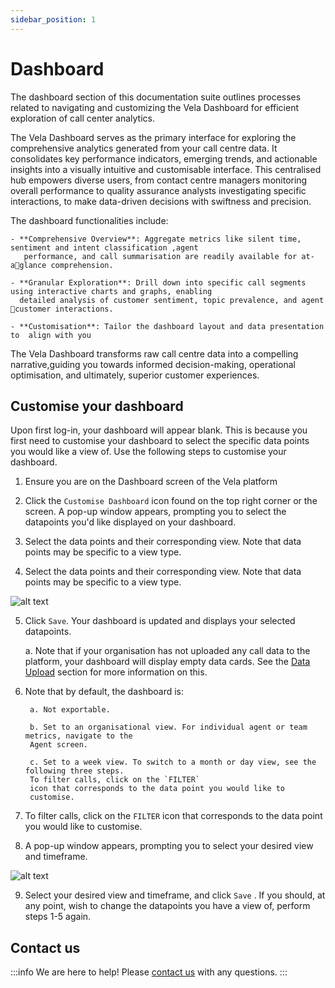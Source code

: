 ```yaml
---
sidebar_position: 1
---
```


# Dashboard

The dashboard section of this documentation suite outlines processes related to navigating and customizing 
the Vela Dashboard for efficient exploration of call center analytics.

The Vela Dashboard serves as the primary interface for exploring the comprehensive analytics generated from your 
call centre data. It consolidates key performance indicators, emerging trends, and actionable insights into a  visually 
intuitive and customisable interface. This centralised hub empowers  diverse users, from contact centre managers 
monitoring overall performance to quality assurance analysts investigating specific interactions, to make data-driven 
decisions with swiftness and precision.

 The dashboard functionalities include: 

    - **Comprehensive Overview**: Aggregate metrics like silent time, sentiment and intent classification ,agent 
       performance, and call summarisation are readily available for at-aglance comprehension. 
  
    - **Granular Exploration**: Drill down into specific call segments using interactive charts and graphs, enabling 
      detailed analysis of customer sentiment, topic prevalence, and agent customer interactions. 

    - **Customisation**: Tailor the dashboard layout and data presentation to  align with you

The Vela Dashboard transforms raw call centre data into a compelling narrative,guiding you towards informed 
decision-making, operational optimisation, and  ultimately, superior customer experiences.


## Customise your dashboard

Upon first log-in, your dashboard will appear blank. This is because you first need to customise
your dashboard to select the specific data points you would like a view of. Use the 
following steps to customise your dashboard. 

1. Ensure you are on the Dashboard screen of the Vela platform

2. Click the `Customise Dashboard` icon found on the top right corner or  the screen. A pop-up window appears, 
prompting you to select the datapoints you'd like displayed on your dashboard. 

3. Select the data points and their corresponding view. Note that data points may be specific to a view type.

4. Select the data points and their corresponding view. Note that data points may be specific to a view type.


![alt text](imaget.png)

5. Click `Save`. Your dashboard is updated and displays your selected datapoints.

    a. Note that if your organisation has not uploaded any call data to the platform, your dashboard will display empty data cards. See the [Data Upload](/docs/Data%20Upload) section for more information on this.

6. Note that by default, the dashboard is:

        a. Not exportable.

        b. Set to an organisational view. For individual agent or team metrics, navigate to the
        Agent screen.

        c. Set to a week view. To switch to a month or day view, see the following three steps.
        To filter calls, click on the `FILTER`
        icon that corresponds to the data point you would like to
        customise.

7. To filter calls, click on the `FILTER` icon that corresponds to the data point you would like to customise. 

8. A pop-up window appears, prompting you to select your desired view and timeframe.


![alt text](image-1t.png)

9. Select your desired view and timeframe, and click `Save` .
If you should, at any point, wish to change the datapoints you have a view of, perform steps
1-5 again.

## Contact us

:::info
We are here to help! Please [contact us](mailto:support@botlhale.ai) with any questions.
:::